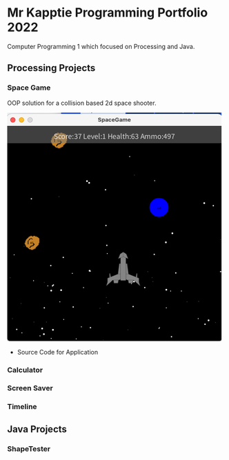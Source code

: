 # Mr Kapptie Programming Portfolio 2022
Computer Programming 1 which focused on Processing and Java. 

## Processing Projects

### Space Game
OOP solution for a collision based 2d space shooter.

![SpaceGame](https://github.com/kappter/programming22b3/blob/gh-pages/images/SpaceGame2022.png?raw=true)

* Source Code for Application

### Calculator

### Screen Saver

### Timeline

## Java Projects

### ShapeTester
